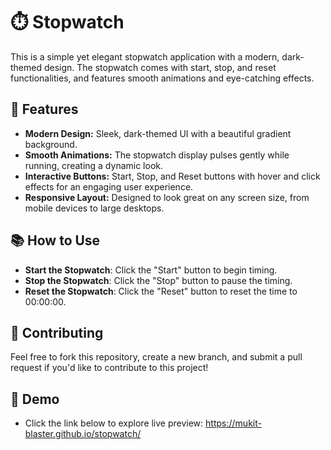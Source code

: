 # ⏱️ Stopwatch

This is a simple yet elegant stopwatch application with a modern, dark-themed design. The stopwatch comes with start, stop, and reset functionalities, and features smooth animations and eye-catching effects. 

## 🚀 Features
- **Modern Design:** Sleek, dark-themed UI with a beautiful gradient background.
- **Smooth Animations:** The stopwatch display pulses gently while running, creating a dynamic look.
- **Interactive Buttons:** Start, Stop, and Reset buttons with hover and click effects for an engaging user experience.
- **Responsive Layout:** Designed to look great on any screen size, from mobile devices to large desktops.


## 📚 How to Use
- **Start the Stopwatch**: Click the "Start" button to begin timing.
- **Stop the Stopwatch**: Click the "Stop" button to pause the timing.
- **Reset the Stopwatch**: Click the "Reset" button to reset the time to 00:00:00.

## 🤝 Contributing

Feel free to fork this repository, create a new branch, and submit a pull request if you'd like to contribute to this project!
## 🔗 Demo
- Click the link below to explore live preview:
https://mukit-blaster.github.io/stopwatch/
